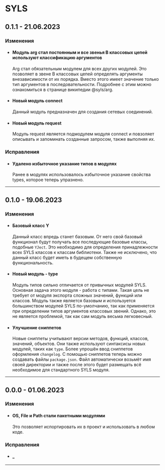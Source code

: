 # SYLS

## **0.1.1 - 21.06.2023**
### **Изменения**
- #### **Модуль arg стал постоянным и все звенья B классовых цепей используют классификацию аргументов**
    Arg стал обязательным модулем для всех других модулей. Это позволяет в звене B классовых цепей определять аргументы внезависимости от их порядка. Вместо этого имеет значение только тип аргументов в последовательности. Подробнее с этим можно ознакомиться в странице википедии @syls/arg.
- #### **Новый модуль connect**
    Данный модуль предназначен для создания сетевых соединений.
- #### **Новый модуль request**
    Модуль request является подмодулем модуля connect и повзоляет описывать и запоминать созданные запросом, также выполняя их.
### **Исправления**
- #### **Удалено избыточное указание типов в модулях**
    Ранее в модулях использовалось избыточное указание свойства types, которое теперь упразнено.

***

## **0.1.0 - 19.06.2023**
### **Изменения**
- #### **Базовый класс Y**
    Данный класс впредь станет базовым. От него свой базовый функционал будут получать все последующие базовые классы, подобные `YJect`. Это необходимо для определения принадлежности всех SYLS классов к классам библиотеки. Также не исключено, что данный класс будет иметь в будещем собственную функциональность.
- #### **Новый модуль - type**
    Модуль типов сильно отличается от привычных модулей SYLS. Основная задача этого модуля - работа с типами. Такая цель не требует от модуля экспорта сложных значений, функций или классов. Модуль также является базовым и используется большинством модулей SYLS по-умолчанию, так как применяется при определении типов аргументов классовых звений. Однако, это не является проблемой, так как сам модуль весьма легковесный.
- #### **Улучшение сниппетов**
    Новые сниппеты учитывают версии методов, функций, классов, значений, объектов. Они также используют синтаксисы новых модулей, таких как `type`. Более упрошён ввод сниппетов оформления `changelog`. С помощью сниппетов теперь можно создавать файлы `package.json`. Файл автоматически возьмёт имя своей директории и также после этого будет размещать всё необходимое для стандартного SYLS модуля.

***

## **0.0.0 - 01.06.2023**
### **Изменения**
- #### **OS, File и Path стали пакетными модулями**
    Это позволяет испортировать их в проект и использовать в любом коде.    
    
### **Исправления**
- #### **_**
    
***